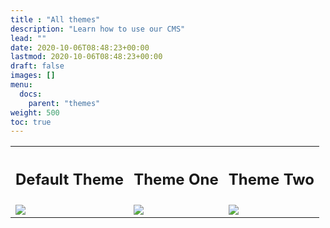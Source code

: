 ```yaml
---
title : "All themes"
description: "Learn how to use our CMS"
lead: ""
date: 2020-10-06T08:48:23+00:00
lastmod: 2020-10-06T08:48:23+00:00
draft: false
images: []
menu:
  docs:
    parent: "themes"
weight: 500
toc: true
---
```


<table>
  <tr>
    <th><h2>Default Theme</h2></th>
    <th><h2>Theme One</h2></th>
    <th><h2>Theme Two</h2></th>
  </tr>
  <tr>
    <td><a href="https://default-theme.codelinker.net/"><img src="/img/themes/default-theme.png"></a></td>
    <td><a href="https://theme-one.codelinker.net/"><img src="/img/themes/theme-one.png"></a></td>
    <td><a href="https://theme-two.codelinker.net/"><img src="/img/themes/theme-two.png"></a></td>
  </tr>
</table>
